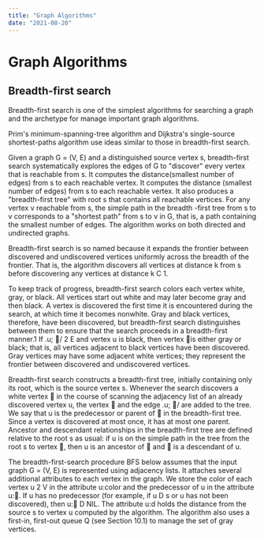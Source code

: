 ```yaml
---
title: "Graph Algorithms"
date: "2021-08-20"
---
```


# Graph Algorithms

## Breadth-first search
Breadth-first search is one of the simplest algorithms for searching a graph and the archetype for manage important graph algorithms.

Prim's minimum-spanning-tree algorithm and Dijkstra's single-source shortest-paths algorithm use ideas similar to those in breadth-first search.

Given a graph G = (V, E) and a  distinguished source vertex s, breadth-first search systematically explores the edges of G to "discover" every vertex that is reachable from s. It computes the distance(smallest number of edges) from s to each reachable vertex. It computes the distance (smallest number of edges) from s to each reachable vertex. It also produces a "breadth-first tree" with root s that contains all reachable vertices. For any vertex v reachable from s, the simple path in the breadth -first tree from s to v corresponds to a "shortest path" from s to v in G, that is, a path containing the smallest number of edges. The algorithm works on both directed and undirected graphs. 

Breadth-first search is so named because it expands the frontier between discovered
and undiscovered vertices uniformly across the breadth of the frontier. That
is, the algorithm discovers all vertices at distance k from s before discovering any
vertices at distance k C 1.

To keep track of progress, breadth-first search colors each vertex white, gray, or
black. All vertices start out white and may later become gray and then black. A
vertex is discovered the first time it is encountered during the search, at which time
it becomes nonwhite. Gray and black vertices, therefore, have been discovered, but
breadth-first search distinguishes between them to ensure that the search proceeds
in a breadth-first manner.1 If .u; / 2 E and vertex u is black, then vertex 
is either gray or black; that is, all vertices adjacent to black vertices have been
discovered. Gray vertices may have some adjacent white vertices; they represent
the frontier between discovered and undiscovered vertices.

Breadth-first search constructs a breadth-first tree, initially containing only its
root, which is the source vertex s. Whenever the search discovers a white vertex 
in the course of scanning the adjacency list of an already discovered vertex u, the
vertex  and the edge .u; / are added to the tree. We say that u is the predecessor
or parent of  in the breadth-first tree. Since a vertex is discovered at most once, it
has at most one parent. Ancestor and descendant relationships in the breadth-first
tree are defined relative to the root s as usual: if u is on the simple path in the tree
from the root s to vertex , then u is an ancestor of  and  is a descendant of u.

The breadth-first-search procedure BFS below assumes that the input graph
G = (V, E) is represented using adjacency lists. It attaches several additional
attributes to each vertex in the graph. We store the color of each vertex u 2 V
in the attribute u:color and the predecessor of u in the attribute u:. If u has no
predecessor (for example, if u D s or u has not been discovered), then u: D NIL.
The attribute u:d holds the distance from the source s to vertex u computed by the
algorithm. The algorithm also uses a first-in, first-out queue Q (see Section 10.1)
to manage the set of gray vertices.